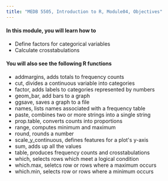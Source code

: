```yaml
---
title: "MEDB 5505, Introduction to R, Module04, Objectives"
---
```


#### In this module, you will learn how to 

+ Define factors for categorical variables
+ Calculate crosstabulations

#### You will also see the following R functions

+ addmargins, adds totals to frequency counts
+ cut, divides a continuous variable into categories
+ factor, adds labels to categories represented by numbers
+ geom_bar, add bars to a graph
+ ggsave, saves a graph to a file
+ names, lists names associated with a frequency table
+ paste, combines two or more strings into a single string
+ prop.table, converts counts into proportions
+ range, computes minimum and maximum
+ round, rounds a number
+ scale_y_continuous, defines features for a plot's y-axis
+ sum, adds up all the values
+ table, produces frequency counts and crosstabulations
+ which, selects rows which meet a logical condition
+ which.max, seletcs row or rows where a maximum occurs
+ which.min, selects row or rows where a minimum occurs 
